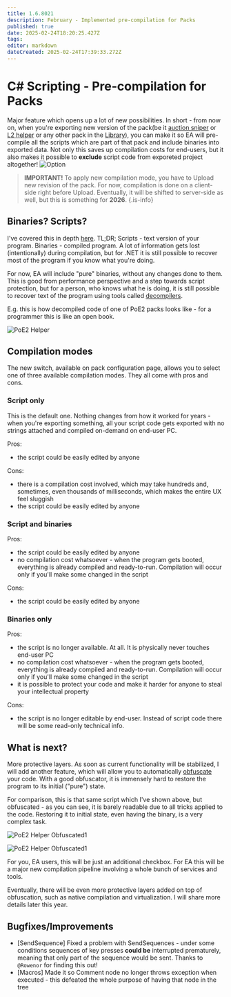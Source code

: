 ```yaml
---
title: 1.6.8021
description: February - Implemented pre-compilation for Packs
published: true
date: 2025-02-24T18:20:25.427Z
tags: 
editor: markdown
dateCreated: 2025-02-24T17:39:33.272Z
---
```


# C# Scripting - Pre-compilation for Packs
Major feature which opens up a lot of new possibilities. In short - from now on, when you're exporting new version of the pack(be it [auction sniper](https://eyeauras.net/share/S202501090436317xjW3IVh0e4L) or [L2 helper](https://eyeauras.net/share/S202403150219539BfeOJ0eRl1q) or any other pack in the [Library](https://eyeauras.net/library)), you can make it so EA will pre-compile all the scripts which are part of that pack and include binaries into exported data. 
Not only this saves up compilation costs for end-users, but it also makes it possible to **exclude** script code from exporeted project altogether!
![Option](https://s3.eyeauras.net/media/2025/02/NVIDIA_Overlay_IDJSNkQQcVniQwc7.png)

> **IMPORTANT!** To apply new compilation mode, you have to Upload new revision of the pack. For now, compilation is done on a client-side right before Upload. Eventually, it will be shifted to server-side as well, but this is something for **2026**. 
{.is-info}


## Binaries? Scripts?
I've covered this in depth [here](https://wiki.eyeauras.net/en/changelogs/7994). 
TL;DR; Scripts - text version of your program. Binaries - compiled program. A lot of information gets lost (intentionally) during compilation, but for .NET it is still possible to recover most of the program if you know what you're doing.

For now, EA will include "pure" binaries, without any changes done to them. This is good from performance perspective and a step towards script protection, but for a person, who knows what he is doing, it is still possible to recover text of the program using tools called [decompilers](https://en.wikipedia.org/wiki/Decompiler).

E.g. this is how decompiled code of one of PoE2 packs looks like - for a programmer this is like an open book.

![PoE2 Helper](https://s3.eyeauras.net/media/2025/02/NVIDIA_Overlay_xuCbkBXtEmVLzrCR.png)

## Compilation modes
The new switch, available on pack configuration page, allows you to select one of three available compilation modes. They all come with pros and cons.

### Script only
This is the default one. Nothing changes from how it worked for years - when you're exporting something, all your script code gets exported with no strings attached and compiled on-demand on end-user PC. 

Pros: 
- the script could be easily edited by anyone

Cons: 
- there is a compilation cost involved, which may take hundreds and, sometimes, even thousands of milliseconds, which makes the entire UX feel sluggish
- the script could be easily edited by anyone

### Script and binaries

Pros: 
- the script could be easily edited by anyone
- no compilation cost whatsoever - when the program gets booted, everything is already compiled and ready-to-run. Compilation will occur only if you'll make some changed in the script

Cons: 
- the script could be easily edited by anyone

### Binaries only

Pros: 
- the script is no longer available. At all. It is physically never touches end-user PC
- no compilation cost whatsoever - when the program gets booted, everything is already compiled and ready-to-run. Compilation will occur only if you'll make some changed in the script
- it is possible to protect your code and make it harder for anyone to steal your intellectual property

Cons: 
- the script is no longer editable by end-user. Instead of script code there will be some read-only technical info.


## What is next? 
More protective layers. 
As soon as current functionality will be stabilized, I will add another feature, which will allow you to automatically [obfuscate](https://en.wikipedia.org/wiki/Obfuscation) your code. With a good obfuscator, it is immensely hard to restore the program to its initial ("pure") state. 

For comparison, this is that same script which I've shown above, but obfuscated - as you can see, it is barely readable due to all tricks applied to the code. Restoring it to initial state, even having the binary, is a very complex task. 

![PoE2 Helper Obfuscated1](https://s3.eyeauras.net/media/2025/02/NVIDIA_Overlay_zRAPfFCjiQAJiBaw.png)

![PoE2 Helper Obfuscated1](https://s3.eyeauras.net/media/2025/02/NVIDIA_Overlay_Mo6fcrEoeddiyOf9.png)

For you, EA users, this will be just an additional checkbox. For EA this will be a major new compilation pipeline involving a whole bunch of services and tools. 

Eventually, there will be even more protective layers added on top of obfuscation, such as native compilation and virtualization. I will share more details later this year.


## Bugfixes/Improvements
- [SendSequence] Fixed a problem with SendSequences - under some conditions sequences of key presses **could be** interrupted prematurely, meaning that only part of the sequence would be sent. Thanks to `@Rowenor` for finding this out!
- [Macros] Made it so Comment node no longer throws exception when executed - this defeated the whole purpose of having that node in the tree

